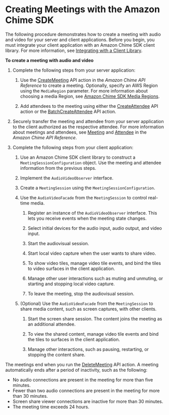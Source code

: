 # Creating Meetings with the Amazon Chime SDK<a name="mtgs-sdk-mtgs"></a>

The following procedure demonstrates how to create a meeting with audio and video for your server and client applications\. Before you begin, you must integrate your client application with an Amazon Chime SDK client library\. For more information, see [Integrating with a Client Library](mtgs-sdk-client-lib.md)\.

**To create a meeting with audio and video**

1. Complete the following steps from your server application:

   1. Use the [CreateMeeting](https://docs.aws.amazon.com/chime/latest/APIReference/API_CreateMeeting.html) API action in the *Amazon Chime API Reference* to create a meeting\. Optionally, specify an AWS Region using the `MediaRegion` parameter\. For more information about choosing a media Region, see [Amazon Chime SDK Media Regions](chime-sdk-meetings-regions.md)\.

   1. Add attendees to the meeting using either the [CreateAttendee](https://docs.aws.amazon.com/chime/latest/APIReference/API_CreateAttendee.html) API action or the [BatchCreateAttendee](https://docs.aws.amazon.com/chime/latest/APIReference/API_BatchCreateAttendee.html) API action\. 

1. Securely transfer the meeting and attendee from your server application to the client authorized as the respective attendee\. For more information about meetings and attendees, see [Meeting](https://docs.aws.amazon.com/chime/latest/APIReference/API_Meeting.html) and [Attendee](https://docs.aws.amazon.com/chime/latest/APIReference/API_Attendee.html) in the *Amazon Chime API Reference*\.

1. Complete the following steps from your client application:

   1. Use an Amazon Chime SDK client library to construct a `MeetingSessionConfiguration` object\. Use the meeting and attendee information from the previous steps\.

   1. Implement the `AudioVideoObserver` interface\.

   1. Create a `MeetingSession` using the `MeetingSessionConfiguration`\.

   1. Use the `AudioVideoFacade` from the `MeetingSession` to control real\-time media\.

      1. Register an instance of the `AudioVideoObserver` interface\. This lets you receive events when the meeting state changes\.

      1. Select initial devices for the audio input, audio output, and video input\.

      1. Start the audiovisual session\.

      1. Start local video capture when the user wants to share video\.

      1. To show video tiles, manage video tile events, and bind the tiles to video surfaces in the client application\.

      1. Manage other user interactions such as muting and unmuting, or starting and stopping local video capture\.

      1. To leave the meeting, stop the audiovisual session\.

   1. \(Optional\) Use the `AudioVideoFacade` from the `MeetingSession` to share media content, such as screen captures, with other clients\.

      1. Start the screen share session\. The content joins the meeting as an additional attendee\.

      1. To view the shared content, manage video tile events and bind the tiles to surfaces in the client application\.

      1. Manage other interactions, such as pausing, restarting, or stopping the content share\.

The meetings end when you run the [DeleteMeeting](https://docs.aws.amazon.com/chime/latest/APIReference/API_DeleteMeeting.html) API action\. A meeting automatically ends after a period of inactivity, such as the following:
+ No audio connections are present in the meeting for more than five minutes\. 
+ Fewer than two audio connections are present in the meeting for more than 30 minutes\. 
+ Screen share viewer connections are inactive for more than 30 minutes\.
+ The meeting time exceeds 24 hours\.